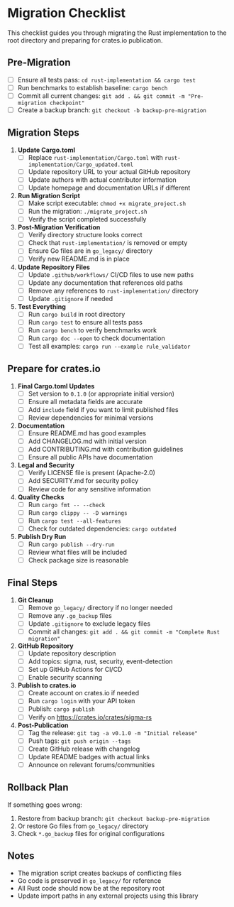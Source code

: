 # Migration Checklist

This checklist guides you through migrating the Rust implementation to the root directory and preparing for crates.io publication.

## Pre-Migration

- [ ] Ensure all tests pass: `cd rust-implementation && cargo test`
- [ ] Run benchmarks to establish baseline: `cargo bench`
- [ ] Commit all current changes: `git add . && git commit -m "Pre-migration checkpoint"`
- [ ] Create a backup branch: `git checkout -b backup-pre-migration`

## Migration Steps

1. **Update Cargo.toml**
   - [ ] Replace `rust-implementation/Cargo.toml` with `rust-implementation/Cargo_updated.toml`
   - [ ] Update repository URL to your actual GitHub repository
   - [ ] Update authors with actual contributor information
   - [ ] Update homepage and documentation URLs if different

2. **Run Migration Script**
   - [ ] Make script executable: `chmod +x migrate_project.sh`
   - [ ] Run the migration: `./migrate_project.sh`
   - [ ] Verify the script completed successfully

3. **Post-Migration Verification**
   - [ ] Verify directory structure looks correct
   - [ ] Check that `rust-implementation/` is removed or empty
   - [ ] Ensure Go files are in `go_legacy/` directory
   - [ ] Verify new README.md is in place

4. **Update Repository Files**
   - [ ] Update `.github/workflows/` CI/CD files to use new paths
   - [ ] Update any documentation that references old paths
   - [ ] Remove any references to `rust-implementation/` directory
   - [ ] Update `.gitignore` if needed

5. **Test Everything**
   - [ ] Run `cargo build` in root directory
   - [ ] Run `cargo test` to ensure all tests pass
   - [ ] Run `cargo bench` to verify benchmarks work
   - [ ] Run `cargo doc --open` to check documentation
   - [ ] Test all examples: `cargo run --example rule_validator`

## Prepare for crates.io

1. **Final Cargo.toml Updates**
   - [ ] Set version to `0.1.0` (or appropriate initial version)
   - [ ] Ensure all metadata fields are accurate
   - [ ] Add `include` field if you want to limit published files
   - [ ] Review dependencies for minimal versions

2. **Documentation**
   - [ ] Ensure README.md has good examples
   - [ ] Add CHANGELOG.md with initial version
   - [ ] Add CONTRIBUTING.md with contribution guidelines
   - [ ] Ensure all public APIs have documentation

3. **Legal and Security**
   - [ ] Verify LICENSE file is present (Apache-2.0)
   - [ ] Add SECURITY.md for security policy
   - [ ] Review code for any sensitive information

4. **Quality Checks**
   - [ ] Run `cargo fmt -- --check`
   - [ ] Run `cargo clippy -- -D warnings`
   - [ ] Run `cargo test --all-features`
   - [ ] Check for outdated dependencies: `cargo outdated`

5. **Publish Dry Run**
   - [ ] Run `cargo publish --dry-run`
   - [ ] Review what files will be included
   - [ ] Check package size is reasonable

## Final Steps

1. **Git Cleanup**
   - [ ] Remove `go_legacy/` directory if no longer needed
   - [ ] Remove any `.go_backup` files
   - [ ] Update `.gitignore` to exclude legacy files
   - [ ] Commit all changes: `git add . && git commit -m "Complete Rust migration"`

2. **GitHub Repository**
   - [ ] Update repository description
   - [ ] Add topics: sigma, rust, security, event-detection
   - [ ] Set up GitHub Actions for CI/CD
   - [ ] Enable security scanning

3. **Publish to crates.io**
   - [ ] Create account on crates.io if needed
   - [ ] Run `cargo login` with your API token
   - [ ] Publish: `cargo publish`
   - [ ] Verify on https://crates.io/crates/sigma-rs

4. **Post-Publication**
   - [ ] Tag the release: `git tag -a v0.1.0 -m "Initial release"`
   - [ ] Push tags: `git push origin --tags`
   - [ ] Create GitHub release with changelog
   - [ ] Update README badges with actual links
   - [ ] Announce on relevant forums/communities

## Rollback Plan

If something goes wrong:

1. Restore from backup branch: `git checkout backup-pre-migration`
2. Or restore Go files from `go_legacy/` directory
3. Check `*.go_backup` files for original configurations

## Notes

- The migration script creates backups of conflicting files
- Go code is preserved in `go_legacy/` for reference
- All Rust code should now be at the repository root
- Update import paths in any external projects using this library